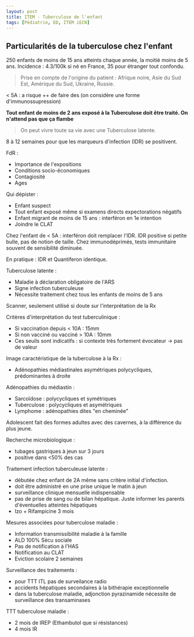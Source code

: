 ```yaml
---
layout: post
title: ITEM - Tuberculose de l'enfant
tags: [Pédiatrie, ED, ITEM iECN]
---
```


## Particularités de la tuberculose chez l'enfant

250 enfants de moins de 15 ans atteints chaque année, la moitié moins de 5 ans.
Incidence : 4.3/100k si né en France, 35 pour étranger tout confondu.

> Prise en compte de l'origine du patient : Afrique noire, Asie du Sud Est, Amérique du Sud, Ukraine, Russie.

< 5A : a risque ++ de faire des (on considère une forme d'immunossupression)

**Tout enfant de moins de 2 ans exposé à la Tuberculose doit être traité. On n'attend pas que ça flambe**

> On peut vivre toute sa vie avec une Tuberculose latente.

8 à 12 semaines pour que les marqueurs d'infection (IDR) se positivent.

FdR :
- Importance de l'expositions
- Conditions socio-économiques
- Contagiosité
- Ages

Qui dépister :
- Enfant suspect
- Tout enfant exposé même si examens directs expectorations négatifs
- Enfant migrant de moins de 15 ans : interféron en 1e intention
- Joindre le CLAT

Chez l'enfant de < 5A : interféron doit remplacer l'IDR.
IDR positive si petite bulle, pas de notion de taille.
Chez immunodéprimés, tests immunitaire souvent de sensibilité diminuée.

En pratique : IDR et Quantiferon identique.

Tuberculose latente :
- Maladie à déclaration obligatoire de l'ARS
- Signe infection tuberculeuse
- Nécessite traitement chez tous les enfants de moins de 5 ans

Scanner, seulement utilisé si doute sur l'interprétation de la Rx

Critères d'interprétation du test tuberculinique :
- Si vaccination depuis < 10A : 15mm
- Si non vacciné ou vacciné > 10A : 10mm
- Ces seuils sont indicatifs : si contexte très fortement évocateur -> pas de valeur

Image caractéristique de la tuberculose à la Rx :
- Adénopathies médiastinales asymétriques polycycliques, prédominantes à droite

Adénopathies du médiastin :
- Sarcoïdose : polycycliques et symétriques
- Tuberculose : polycycliques et asymétriques
- Lymphome : adénopathies dites "en cheminée"

Adolescent fait des formes adultes avec des cavernes, à la différence du plus jeune.

Recherche microbiologique :
- tubages gastriques à jeun sur 3 jours
- positive dans <50% des cas

Traitement infection tuberculeuse latente :
- débutée chez enfant de 2A même sans critère initial d'infection.
- doit être administré en une prise unique le matin à jeun
- surveillance clinique mensuelle indispensable
- pas de prise de sang ou de bilan hépatique. Juste informer les parents d'éventuelles atteintes hépatiques
- Izo + Rifampicine 3 mois

Mesures associées pour tuberculose maladie :
- Information transmissibilité maladie à la famille
- ALD 100% Sécu sociale
- Pas de notification à l'HAS
- Notification au CLAT
- Eviction scolaire 2 semaines

Surveillance des traitements :
- pour TTT ITL pas de surveilance radio
- accidents hépatiques secondaires à la bithérapie exceptionnelle
- dans la tuberculose maladie, adjonction pyrazinamide nécessite de surveillance des transaminases

TTT tuberculose maladie :
- 2 mois de IREP (Ethambutol que si résistances)
- 4 mois IR
